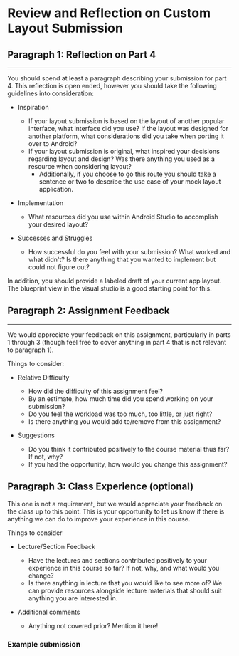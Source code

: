 # Review and Reflection on Custom Layout Submission

## Paragraph 1: Reflection on Part 4

---

You should spend at least a paragraph describing your submission for part 4. This reflection is open ended, however you should take the following guidelines into consideration:

* Inspiration
    * If your layout submission is based on the layout of another popular interface, what interface did you use? If the layout was designed for another platform, what considerations did you take when porting it over to Android?
    * If your layout submission is original, what inspired your decisions regarding layout and design? Was there anything you used as a resource when considering layout?
        * Additionally, if you choose to go this route you should take a sentence or two to describe the use case of your mock layout application.

* Implementation
    * What resources did you use within Android Studio to accomplish your desired layout?

* Successes and Struggles
    * How successful do you feel with your submission? What worked and what didn't? Is there anything that you wanted to implement but could not figure out?

<!-- do we want to do this? -->
In addition, you should provide a labeled draft of your current app layout. The blueprint view in the visual studio is a good starting point for this.

## Paragraph 2: Assignment Feedback

---

We would appreciate your feedback on this assignment, particularly in parts 1 through 3 (though feel free to cover anything in part 4 that is not relevant to paragraph 1).

Things to consider:

* Relative Difficulty
    * How did the difficulty of this assignment feel?
    * By an estimate, how much time did you spend working on your submission?
    * Do you feel the workload was too much, too little, or just right?
    * Is there anything you would add to/remove from this assignment?

* Suggestions
    * Do you think it contributed positively to the course material thus far? If not, why?
    * If you had the opportunity, how would you change this assignment?

## Paragraph 3: Class Experience (optional)

This one is not a requirement, but we would appreciate your feedback on the class up to this point. This is your opportunity to let us know if there is anything we can do to improve your experience in this course.

Things to consider

* Lecture/Section Feedback
    * Have the lectures and sections contributed positively to your experience in this course so far? If not, why, and what would you change?
    * Is there anything in lecture that you would like to see more of? We can provide resources alongside lecture materials that should suit anything you are interested in.

* Additional comments
    * Anything not covered prior? Mention it here!

### Example submission <!--I don't think this is necessary, but it's up to you. At least, I am not sure how best to compose it in this case.-->
